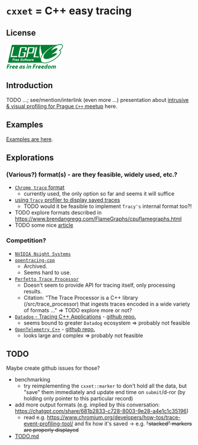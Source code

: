# `cxxet` = C++ easy tracing

## License

![LGPLv3 License](doc/lgplv3-with-text-154x68.png)

## Introduction

TODO ...; see/mention/interlink (even more ...) presentation about [intrusive & visual profiling for Prague `C++` meetup](https://github.com/Ruzovej/visual_and_intrusive_profiling_presentation) here.

## Examples

[Examples are here](examples/README.md).

## Explorations

### (Various?) format(s) - are they feasible, widely used, etc.?

* [`Chrome trace` format](doc/UsingChromeTrace.md)
  * currently used, the only option so far and seems it will suffice
* [using `Tracy` profiler to display saved traces](doc/UsingTracyProfiler.md)
  * TODO would it be feasible to implement `Tracy's` internal format too?!
* TODO explore formats described in <https://www.brendangregg.com/FlameGraphs/cpuflamegraphs.html>
* TODO some nice [article](https://igortodorovskiibm.github.io/blog/2024/09/19/tracing/) 

### Competition?

* [`NVIDIA Nsight Systems`](https://developer.nvidia.com/nsight-systems)
* [`opentracing-cpp`](https://github.com/opentracing/opentracing-cpp)
  * Archived.
  * Seems hard to use.
* [`Perfetto Trace Processor`](https://perfetto.dev/docs/analysis/trace-processor)
  * Doesn't seem to provide API for tracing itself, only processing results.
  * Citation: "The Trace Processor is a C++ library (/src/trace_processor) that ingests traces encoded in a wide variety of formats ..." => TODO explore more or not?
* [`Datadog` - Tracing C++ Applications](https://docs.datadoghq.com/tracing/trace_collection/automatic_instrumentation/dd_libraries/cpp/?code-lang=cpp) - [github repo.](https://github.com/DataDog/dd-trace-cpp)
  * seems bound to greater `Datadog` ecosystem => probably not feasible
* [`OpenTelemetry C++`](https://opentelemetry.io/docs/languages/cpp/) - [github repo.](https://github.com/open-telemetry/opentelemetry-cpp)
  * looks large and complex => probably not feasible

## TODO

Maybe create github issues for those?

* benchmarking
  * try reimplementing the `cxxet::marker` to don't hold all the data, but "save" them immediately and update end time on `submit`/d-ror (by holding only pointer to this particular record)
* add more output formats (e.g. implied by this conversation: <https://chatgpt.com/share/681b2833-c728-8003-9e28-a4e1c1c35196>)
  * read e.g. <https://www.chromium.org/developers/how-tos/trace-event-profiling-tool/> and fix how it's saved -> e.g. ~~"stacked" markers are properly displayed~~
* [TODO.md](doc/TODO.md)
